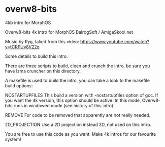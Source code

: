 # overw8-bits
4kb intro for MorphOS

Overw8-bits 4k intro for MorphOS
BalrogSoft / AmigaSkool.net

Music by Ryg, taked from this video:
https://www.youtube.com/watch?v=tCRPUv8V22o

Some details to build this intro.

There are three scripts to build, clean and crunch the
intro, be sure you have lzma cruncher on this directory.

A makefile is used to build the intro, you can take a 
look to the makefile build options:

NOSTARTUPFILES
This build a version with -nostartupfiles option of gcc.
If you want the 4k version, this option should be active.
In this mode, Overw8-bits runs in windowed mode (see
history of this intro)

REMOVE
For code to be removed that apparently are not really
needed.

2D_PROJECTION
Use a 2D projection instead 3D, not used on this intro.


You are free to use this code as you want.
Make 4k intros for our favourite system!
